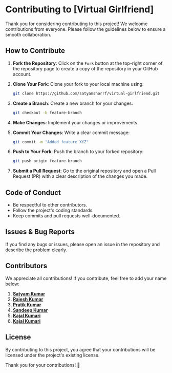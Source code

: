 # Contributing to [Virtual Girlfriend]

Thank you for considering contributing to this project! We welcome contributions from everyone. Please follow the guidelines below to ensure a smooth collaboration.

## How to Contribute

1. **Fork the Repository**: Click on the `Fork` button at the top-right corner of the repository page to create a copy of the repository in your GitHub account.

2. **Clone Your Fork**: Clone your fork to your local machine using:
   ```sh
   git clone https://github.com/satyamshorrf/virtual-girlfriend.git
   ```

3. **Create a Branch**: Create a new branch for your changes:
   ```sh
   git checkout -b feature-branch
   ```

4. **Make Changes**: Implement your changes or improvements.

5. **Commit Your Changes**: Write a clear commit message:
   ```sh
   git commit -m "Added feature XYZ"
   ```

6. **Push to Your Fork**: Push the branch to your forked repository:
   ```sh
   git push origin feature-branch
   ```

7. **Submit a Pull Request**: Go to the original repository and open a Pull Request (PR) with a clear description of the changes you made.

## Code of Conduct

- Be respectful to other contributors.
- Follow the project's coding standards.
- Keep commits and pull requests well-documented.

## Issues & Bug Reports

If you find any bugs or issues, please open an issue in the repository and describe the problem clearly.

## Contributors

We appreciate all contributions! If you contribute, feel free to add your name below:

1. [**Satyam Kumar**](https://github.com/satyamshorrf)
2. [**Rajesh Kumar**](https://github.com/sigmarajesh)
3. [**Pratik Kumar**](https://github.com/Vicky7463)
4. [**Sandeep Kumar**](https://github.com/sandeepkrpoddar)
5. [**Kajal Kumari**](https://github.com/Kajall001)
6. [**Kajal Kumari**](https://github.com/kajuarya)


## License

By contributing to this project, you agree that your contributions will be licensed under the project's existing license.

Thank you for your contributions! 🚀

